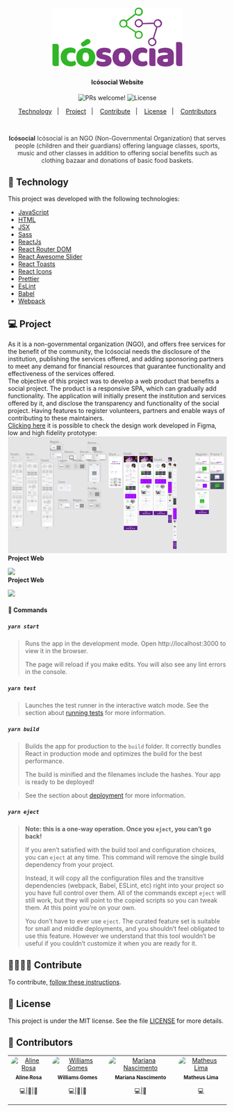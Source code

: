 <h1 align="center">
    <img alt="Icó Social" src=".github/logo1.png" width="300px" />
</h1>

<h4 align="center">
  <strong>Icósocial Website</strong>
</h4>

<p align="center">
  <img src="https://img.shields.io/static/v1?label=PRs&message=welcome&color=7159c1&labelColor=000000" alt="PRs welcome!" />

  <img alt="License" src="https://img.shields.io/static/v1?label=license&message=MIT&color=7159c1&labelColor=000000">
</p>

<p align="center">
  <a href="#floppy_disk-technology">Technology</a>&nbsp;&nbsp;&nbsp;|&nbsp;&nbsp;&nbsp;
  <a href="#computer-project">Project</a>&nbsp;&nbsp;&nbsp;|&nbsp;&nbsp;&nbsp;
  <a href="#family_man_man_boy_boy-contribute">Contribute</a>&nbsp;&nbsp;&nbsp;|&nbsp;&nbsp;&nbsp;
  <a href="#memo-license">License</a>&nbsp;&nbsp;&nbsp;|&nbsp;&nbsp;&nbsp;
  <a href="#blue_heart-contributors">Contributors</a>
</p>

<br>

<p align="center" style="color: #333">
<strong>Icósocial</strong> Icósocial is an NGO (Non-Governmental Organization) that serves people (children and their guardians) offering language classes, sports, music and other classes in addition to offering social benefits such as clothing bazaar and donations of basic food baskets.</p>

## :floppy_disk: Technology

This project was developed with the following technologies:

<ul>
  <li><a href="https://sass-lang.com/">JavaScript</a></li>
  <li><a href="https://developer.mozilla.org/en-US/docs/Web/HTML">HTML</a></li>
  <li><a href="https://facebook.github.io/jsx/">JSX</a></li>
  <li><a href="https://sass-lang.com/">Sass</a></li>
  <li><a href="https://reactjs.org/">ReactJs</a></li>
  <li><a href="https://reacttraining.com/react-router/">React Router DOM</a></li>
  <li><a href="https://fullpage.caferati.me/">React Awesome Slider</a></li>
  <li><a href="https://www.npmjs.com/package/react-toasts">React Toasts</a></li>
  <li><a href="https://react-icons.github.io/react-icons/">React Icons</a></li>
  <li><a href="https://prettier.io/">Prettier</a></li>
  <li><a href="https://eslint.org/">EsLint</a></li>
  <li><a href="https://babeljs.io/">Babel</a></li>
  <li><a href="https://webpack.js.org/">Webpack</a></li>
</ul>

## :computer: Project

As it is a non-governmental organization (NGO), and offers free services for the benefit of the community, the Icósocial needs the disclosure of the institution, publishing the services offered, and adding sponsoring partners to meet any demand for financial resources that guarantee functionality and effectiveness of the services offered.
<br>
The objective of this project was to develop a web product that benefits a social project. The product is a responsive SPA, which can gradually add functionality. The application will initially present the institution and services offered by it, and disclose the transparency and functionality of the social project. Having features to register volunteers, partners and enable ways of contributing to these maintainers.
<br>
<a href="https://www.figma.com/file/4gsTecyjeHu1C445GwzWdN/Ic%C3%B3social-SPA">Clicking here</a> it is possible to check the design work developed in Figma, low and high fidelity prototype:
<span align="center">
    <img alt="Icó Social" src=".github/Icosocial_Figma.png" width="600px" />
</span>
<br>
<strong>Project Web</strong>
<br>
<span align="center">

![](https://github.com/alinecbsr/icosocial-front/blob/develop/.github/Web.gif)
</span>
<br>
<strong>Project Web</strong>
<br>
<span align="center">

![](https://github.com/alinecbsr/icosocial-front/blob/develop/.github/Mobile.gif)
</span>


#### 🔢 Commands

##### **`yarn start`**
>Runs the app in the development mode.
>Open http://localhost:3000 to view it in the browser.
>
>The page will reload if you make edits.
>You will also see any lint errors in the console.

##### **`yarn test`**
>Launches the test runner in the interactive watch mode.
>See the section about [running tests](https://create-react-app.dev/docs/running-tests/) for more information.

##### **`yarn build`**
>Builds the app for production to the `build` folder.
>It correctly bundles React in production mode and optimizes the build for the best performance.
>
>The build is minified and the filenames include the hashes.
>Your app is ready to be deployed!

>See the section about [deployment](https://create-react-app.dev/docs/deployment/) for more information.

##### **`yarn eject`**
>**Note: this is a one-way operation. Once you `eject`, you can’t go back!**
>
>If you aren’t satisfied with the build tool and configuration choices, you can `eject` at any time. This command will remove the single build dependency from your project.
>
>Instead, it will copy all the configuration files and the transitive dependencies (webpack, Babel, ESLint, etc) right into your project so you have full control over them. All of the commands except `eject` will still work, but they will point to the copied scripts so you can tweak them. At this point you’re on your own.
>
>You don’t have to ever use `eject`. The curated feature set is suitable for small and middle deployments, and you shouldn’t feel obligated to use this feature. However we understand that this tool wouldn’t be useful if you couldn’t customize it when you are ready for it.

## :family_man_man_boy_boy: Contribute

<p>To contribute, <a href="CONTRIBUTING.md">follow these instructions</a>.</p>

## :memo: License

<p>This project is under the MIT license. See the file <a href="LICENSE.md">LICENSE</a> for more details.</p>

## :purple_heart: Contributors

<table>
  <tr>
    <td align="center" style="border: none;">
      <a href="https://github.com/alinecbsr">
        <img style="border-radius: 50px;" src="https://avatars0.githubusercontent.com/u/48742480?s=460&u=d21eae3038217c687d478969e8bf7b1bee1b9c3e&v=4" width="70px;" alt="Aline Rosa"/>
        <br />
        <sub>
          <b>Aline Rosa</b>
        </sub>
      </a>
      <br />
      <p><scan title="Code">💻</scan>|<scan title="Documentation">🎨</scan>|<scan title="Bugs">🐛</scan></p>
    </td>
        <td align="center" style="border: none;">
      <a href="https://github.com/wwwgomes">
        <img style="border-radius: 50px;" src="https://avatars3.githubusercontent.com/u/57773072?s=400&u=3e7a2a8a432118afa4446cacfcaf9c118056db7b&v=4" width="70px;" alt="Williams Gomes"/>
        <br />
        <sub>
          <b>Williams Gomes</b>
        </sub>
      </a>
      <br />
      <p><scan title="Code">💻</scan>|<scan title="Documentation">📖</scan>|<scan title="Bugs">🐛</scan></p>
    </td>
    <td align="center" style="border: none;">
      <a href="https://github.com/Marianasn4">
        <img style="border-radius: 50px;" src="https://avatars2.githubusercontent.com/u/49256775?s=400&u=39a91359a22842a90574a9913ba06b28a6ef6ed6&v=4" width="70px;" alt="Mariana Nascimento"/>
        <br />
        <sub>
          <b>Mariana Nascimento</b>
        </sub>
      </a>
      <br />
      <p><scan title="Code">💻</scan>|<scan title="Documentation">🎨</scan></p>
    </td>
    <td align="center" style="border: none;">
      <a href="https://github.com/tteuh">
        <img style="border-radius: 50px;" src="https://avatars0.githubusercontent.com/u/64815879?s=460&v=4" width="70px;" alt="Matheus Lima"/>
        <br />
        <sub>
          <b>Matheus Lima</b>
        </sub>
      </a>
      <br />
      <p><scan title="Code">💻</scan></p>
    </td>
  </tr>
</table>
